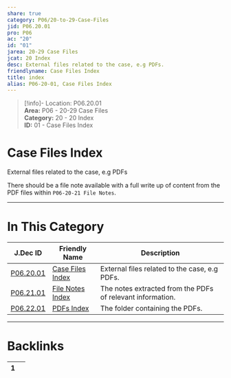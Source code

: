 ```yaml
---  
share: true  
category: P06/20-to-29-Case-Files  
jid: P06.20.01  
pro: P06  
ac: "20"  
id: "01"  
jarea: 20-29 Case Files  
jcat: 20 Index  
desc: External files related to the case, e.g PDFs.  
friendlyname: Case Files Index  
title: index  
alias: P06-20-01, Case Files Index  
---  
```

  
>[!info]- Location: P06.20.01  
>**Area:** P06 - 20-29 Case Files  
>**Category:** 20 - 20 Index  
>**ID:** 01 - Case Files Index  
  
# Case Files Index  
  
External files related to the case, e.g PDFs  
  
There should be a file note available with a full write up of content from the PDF files within `P06-20-21 File Notes`.  
   
  
  
---  
# In This Category  
  
| J.Dec ID                                                                                   | Friendly Name                                                                                     | Description                                                |  
| ------------------------------------------------------------------------------------------ | ------------------------------------------------------------------------------------------------- | ---------------------------------------------------------- |  
| [P06.20.01](index.md)               | [Case Files Index](index.md)               | External files related to the case, e.g PDFs.              |  
| [P06.21.01](./21-File-Notes/index.md) | [File Notes Index](./21-File-Notes/index.md) | The notes extracted from the PDFs of relevant information. |  
| [P06.22.01](./22-PDFs/index.md)       | [PDFs Index](./22-PDFs/index.md)             | The folder containing the PDFs.                            |  
  
  
---  
# Backlinks  
<div><table class="dataview table-view-table"><thead class="table-view-thead"><tr class="table-view-tr-header"><th class="table-view-th"><span></span><span class="dataview small-text">1</span></th><th class="table-view-th"><span></span></th></tr></thead><tbody class="table-view-tbody"></tbody></table></div>